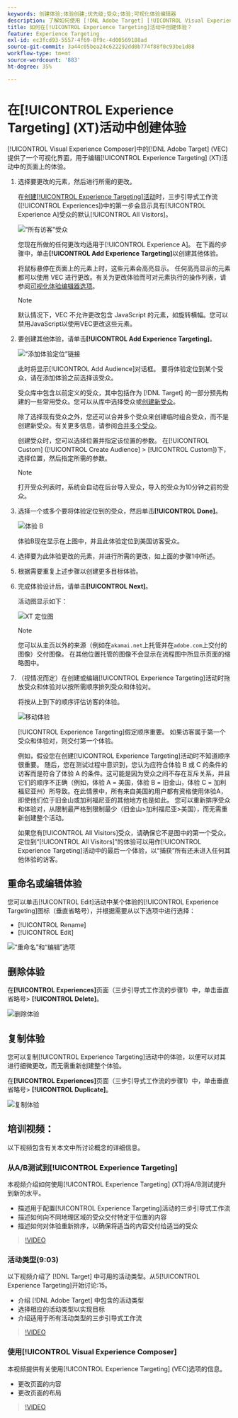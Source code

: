 ```yaml
---
keywords: 创建体验;体验创建;优先级;受众;体验;可视化体验编辑器
description: 了解如何使用 [!DNL Adobe Target] [!UICONTROL Visual Experience Composer] (VEC)在[!UICONTROL Experience Targeting] (XT)活动中的页面上创建和编辑体验。
title: 如何在[!UICONTROL Experience Targeting]活动中创建体验？
feature: Experience Targeting
exl-id: ec3fcd93-5557-4f69-8f9c-4d00569188ad
source-git-commit: 3a44c05bea24c622292dd0b774f88f0c93be1d88
workflow-type: tm+mt
source-wordcount: '883'
ht-degree: 35%

---
```


# 在[!UICONTROL Experience Targeting] (XT)活动中创建体验

[!UICONTROL Visual Experience Composer]中的[!DNL Adobe Target] (VEC)提供了一个可视化界面，用于编辑[!UICONTROL Experience Targeting] (XT)活动中的页面上的体验。

1. 选择要更改的元素，然后进行所需的更改。

   在[创建[!UICONTROL Experience Targeting]活动](/help/main/c-activities/t-experience-target/t-xt-create/xt-create.md)时，三步引导式工作流([!UICONTROL Experiences])中的第一步会显示具有[!UICONTROL Experience A]受众的默认[!UICONTROL All Visitors]。

   ![“所有访客”受众](/help/main/c-activities/t-experience-target/t-xt-create/assets/all-visitors.png)

   您现在所做的任何更改均适用于[!UICONTROL Experience A]。 在下面的步骤中，单击&#x200B;**[!UICONTROL Add Experience Targeting]**&#x200B;以创建其他体验。

   将鼠标悬停在页面上的元素上时，这些元素会高亮显示。 任何高亮显示的元素都可以使用 VEC 进行更改。有关为更改体验而可对元素执行的操作列表，请参阅[可视化体验编辑器选项](/help/main/c-experiences/c-visual-experience-composer/viztarget-options.md)。

   >[!NOTE]
   >
   >默认情况下，VEC 不允许更改包含 JavaScript 的元素，如旋转横幅。您可以禁用JavaScript以使用VEC更改这些元素。

1. 要创建其他体验，请单击&#x200B;**[!UICONTROL Add Experience Targeting]**。

   ![“添加体验定位”链接](/help/main/c-activities/t-experience-target/t-xt-create/assets/add-experience-targeting.png)

   此时将显示[!UICONTROL Add Audience]对话框。 要将体验定位到某个受众，请在添加体验之前选择该受众。

   受众库中包含以前定义的受众，其中包括作为 [!DNL Target] 的一部分预先构建的一些常用受众。您可以从库中选择受众或[创建新受众](/help/main/c-target/c-audiences/audiences.md#concept_65BE870D290E412D8BBF557EEA67C271)。

   除了选择现有受众之外，您还可以合并多个受众来创建临时组合受众，而不是创建新受众。有关更多信息，请参阅[合并多个受众](/help/main/c-target/combining-multiple-audiences.md#concept_A7386F1EA4394BD2AB72399C225981E5)。

   创建受众时，您可以选择位置并指定该位置的参数。 在[!UICONTROL Custom] ([!UICONTROL Create Audience] > [!UICONTROL Custom])下，选择位置，然后指定所需的参数。

   >[!NOTE]
   >
   >打开受众列表时，系统会自动在后台导入受众，导入的受众为10分钟之前的受众。

1. 选择一个或多个要将体验定位到的受众，然后单击&#x200B;**[!UICONTROL Done]**。

   ![体验 B](/help/main/c-activities/t-experience-target/t-xt-create/assets/experience-b.png)

   体验B现在显示在上图中，并且此体验定位到美国访客受众。

1. 选择要为此体验更改的元素，并进行所需的更改，如上面的步骤1中所述。

1. 根据需要重复上述步骤以创建更多目标体验。

1. 完成体验设计后，请单击&#x200B;**[!UICONTROL Next]**。

   活动图显示如下：

   ![XT 定位图](/help/main/c-activities/t-experience-target/t-xt-create/assets/xt_diagram-new.png)

   >[!NOTE]
   >
   >您可以从主页以外的来源（例如在`akamai.net`上托管并在`adobe.com`上交付的图像）交付图像。 在其他位置托管的图像不会显示在流程图中所显示页面的缩略图中。

1. （视情况而定）在创建或编辑[!UICONTROL Experience Targeting]活动时拖放受众和体验对以按所需顺序排列受众和体验对。

   将按从上到下的顺序评估访客的体验。

   ![移动体验](/help/main/c-activities/t-experience-target/t-xt-create/assets/move_experiences-new.png)

   [!UICONTROL Experience Targeting]假定顺序重要。 如果访客属于第一个受众和体验对，则交付第一个体验。

   例如，假设您在创建[!UICONTROL Experience Targeting]活动时不知道顺序很重要。 随后，您在测试过程中意识到，您认为应符合体验 B 或 C 的条件的访客而是符合了体验 A 的条件。这可能是因为受众之间不存在互斥关系，并且它们的顺序不正确（例如，体验 A = 美国，体验 B = 旧金山，体验 C = 加利福尼亚州）所导致。在此情景中，所有来自美国的用户都有资格使用体验A，即使他们位于旧金山或加利福尼亚的其他地方也是如此。 您可以重新排序受众和体验对，从限制最严格到限制最少（旧金山>加利福尼亚>美国），而无需重新创建整个活动。

   如果您有[!UICONTROL All Visitors]受众，请确保它不是图中的第一个受众。 定位到“[!UICONTROL All Visitors]”的体验可以用作[!UICONTROL Experience Targeting]活动中的最后一个体验，以“捕获”所有还未进入任何其他体验的访客。

## 重命名或编辑体验

您可以单击[!UICONTROL Edit]活动中某个体验的[!UICONTROL Experience Targeting]图标（垂直省略号），并根据需要从以下选项中进行选择：

* [!UICONTROL Rename]
* [!UICONTROL Edit]

![“重命名”和“编辑”选项](/help/main/c-activities/t-experience-target/t-xt-create/assets/experience_edit-new.png)

## 删除体验

在&#x200B;**[!UICONTROL Experiences]**&#x200B;页面（三步引导式工作流的步骤1）中，单击垂直省略号> **[!UICONTROL Delete]**。

![删除体验](/help/main/c-activities/t-experience-target/t-xt-create/assets/delete-experience.png)

## 复制体验

您可以复制[!UICONTROL Experience Targeting]活动中的体验，以便可以对其进行细微更改，而无需重新创建整个体验。

在&#x200B;**[!UICONTROL Experiences]**&#x200B;页面（三步引导式工作流的步骤1）中，单击垂直省略号> **[!UICONTROL Duplicate]**。

![复制体验](/help/main/c-activities/t-experience-target/t-xt-create/assets/duplicate_experience-new.png)

## 培训视频：

以下视频包含有关本文中所讨论概念的详细信息。

### 从A/B测试到[!UICONTROL Experience Targeting]

本视频介绍如何使用[!UICONTROL Experience Targeting] (XT)将A/B测试提升到新的水平。

* 描述用于配置[!UICONTROL Experience Targeting]活动的三步引导式工作流
* 描述如何向不同地理区域的受众交付特定于位置的内容
* 描述如何对体验重新排序，以确保将适当的内容交付给适当的受众

>[!VIDEO](https://video.tv.adobe.com/v/38307?captions=chi_hans)

### 活动类型(9:03)

以下视频介绍了 [!DNL Target] 中可用的活动类型。从5[!UICONTROL Experience Targeting]开始讨论:15。

* 介绍 [!DNL Adobe Target] 中包含的活动类型
* 选择相应的活动类型以实现目标
* 介绍适用于所有活动类型的三步引导式工作流

>[!VIDEO](https://video.tv.adobe.com/v/30323?captions=chi_hans)

### 使用[!UICONTROL Visual Experience Composer]

本视频提供有关使用[!UICONTROL Experience Targeting] (VEC)选项的信息。

* 更改页面的内容
* 更改页面的布局

>[!VIDEO](https://video.tv.adobe.com/v/30331?captions=chi_hans)
